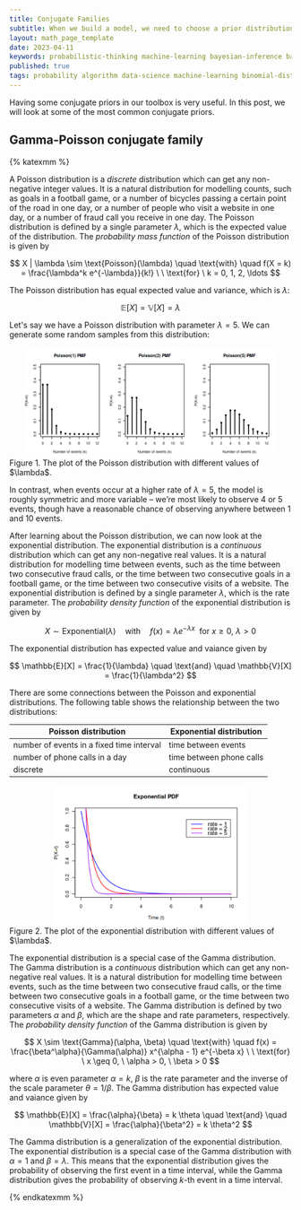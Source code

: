 ```yaml
---
title: Conjugate Families
subtitle: When we build a model, we need to choose a prior distribution. If we choose a prior distribution from the same family as the posterior distribution, we can use the posterior distribution as the new prior distribution. This is called a conjugate prior. In this post, we will look at some of the most common conjugate priors.
layout: math_page_template
date: 2023-04-11
keywords: probabilistic-thinking machine-learning bayesian-inference bayesian-statistics conjugate-prior conjugate-family
published: true
tags: probability algorithm data-science machine-learning binomial-distribution bayesian-statistics beta-distribution conjugate-prior normal-distribution
---
```


Having some conjugate priors in our toolbox is very useful. In this post, we will look at some of the most common conjugate priors.


## Gamma-Poisson conjugate family


{% katexmm %}


A Poisson distribution is a _discrete_ distribution which can get any non-negative integer values. It is a natural distribution for modelling counts, such as goals in a football game, or a number of bicycles passing a certain point of the road in one day, or a number of people who visit a website in one day, or a number of fraud call you receive in one day. The Poisson distribution is defined by a single parameter $\lambda$, which is the expected value of the distribution. The _probability mass function_ of the Poisson distribution is given by

$$
X | \lambda \sim \text{Poisson}(\lambda) \quad \text{with} \quad f(X = k) = \frac{\lambda^k e^{-\lambda}}{k!} \ \ \text{for} \ k = 0, 1, 2, \ldots
$$

The Poisson distribution has equal expected value and variance, which is $\lambda$:

$$
\mathbb{E}[X] = \mathbb{V}[X] = \lambda
$$

Let's say we have a Poisson distribution with parameter $\lambda = 5$. We can generate some random samples from this distribution:

<div class='figure'>
    <img src="/math/images/poisson_dist.png"
         alt="Inequality bounds compare"
         style="width: 90%; display: block; margin: 0 auto;"/>
    <div class='caption'>
        <span class='caption-label'>Figure 1.</span> The plot of the Poisson distribution with different values of $\lambda$.
    </div>
</div>

In contrast, when events occur at a higher rate of $\lambda = 5$, the model is roughly symmetric and more variable – we’re most likely to observe 4 or 5 events, though have a reasonable chance of observing anywhere between 1 and 10 events.

After learning about the Poisson distribution, we can now look at the exponential distribution. The exponential distribution is a _continuous_ distribution which can get any non-negative real values. It is a natural distribution for modelling time between events, such as the time between two consecutive fraud calls, or the time between two consecutive goals in a football game, or the time between two consecutive visits of a website. The exponential distribution is defined by a single parameter $\lambda$, which is the rate parameter. The _probability density function_ of the exponential distribution is given by


$$
X \sim \text{Exponential}(\lambda) \quad \text{with} \quad f(x) = \lambda e^{-\lambda x} \ \ \text{for} \ x \geq 0, \ \lambda > 0
$$

The exponential distribution has expected value and vaiance given by

$$
\mathbb{E}[X] = \frac{1}{\lambda} \quad \text{and} \quad \mathbb{V}[X] = \frac{1}{\lambda^2}
$$

There are some connections between the Poisson and exponential distributions. The following table shows the relationship between the two distributions:

| Poisson distribution | Exponential distribution |
|-----------------------|--------------------------|
|number of events in a fixed time interval | time between events |
| number of phone calls in a day | time between phone calls |
| discrete | continuous |


<div class='figure'>
    <img src="/math/images/exponential_dist.png"
            alt="Inequality bounds compare"
            style="width: 70%; display: block; margin: 0 auto;"/>
    <div class='caption'>
        <span class='caption-label'>Figure 2.</span> The plot of the exponential distribution with different values of $\lambda$.
    </div>
</div>
 
The exponential distribution is a special case of the Gamma distribution. The Gamma distribution is a _continuous_ distribution which can get any non-negative real values. It is a natural distribution for modelling time between events, such as the time between two consecutive fraud calls, or the time between two consecutive goals in a football game, or the time between two consecutive visits of a website. The Gamma distribution is defined by two parameters $\alpha$ and $\beta$, which are the shape and rate parameters, respectively. The _probability density function_ of the Gamma distribution is given by

$$
X \sim \text{Gamma}(\alpha, \beta) \quad \text{with} \quad f(x) = \frac{\beta^\alpha}{\Gamma(\alpha)} x^{\alpha - 1} e^{-\beta x} \ \ \text{for} \ x \geq 0, \ \alpha > 0, \ \beta > 0
$$

where $\alpha$ is even parameter $\alpha = k$, $\beta$ is the rate parameter and the inverse of the scale parameter $\theta = 1 / \beta$. The Gamma distribution has expected value and vaiance given by

$$
\mathbb{E}[X] = \frac{\alpha}{\beta} = k \theta  \quad \text{and} \quad \mathbb{V}[X] = \frac{\alpha}{\beta^2} = k \theta^2
$$

The Gamma distribution is a generalization of the exponential distribution. The exponential distribution is a special case of the Gamma distribution with $\alpha = 1$ and $\beta = \lambda$. This means that the exponential distribution gives the probability of observing the first event in a time interval, while the Gamma distribution gives the probability of observing $k$-th event in a time interval.





{% endkatexmm %}